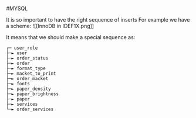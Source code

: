 #MYSQL 

It is so important to have the right sequence of inserts
For example we have a scheme:
![[InnoDB in IDEF1X.png]]

It means that we should make a special sequence as:
```code
┌─ user_role
├─► user
├─► order_status
├─► order
├─► format_type
├─► macket_to_print
├─► order_macket
├─► fonts
├─► paper_density
├─► paper_brightness
├─► paper
├─► services
└─► order_services
```